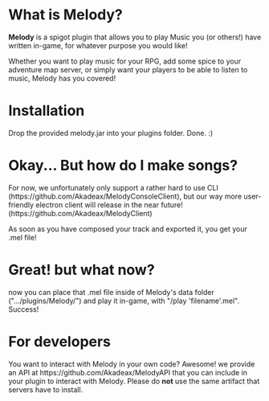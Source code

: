 # What is Melody?
<p><b>Melody</b> is a spigot plugin that allows you to play Music you (or others!) have written in-game, for whatever purpose you would like!</p>
<p>Whether you want to play music for your RPG, add some spice to your adventure map server, or simply want your players to be able to listen to music, Melody has you covered!</p>

# Installation
<p>Drop the provided melody.jar into your plugins folder. Done. :)</p>

# Okay... But how do I make songs?
<p>For now, we unfortunately only support a rather hard to use CLI (https://github.com/Akadeax/MelodyConsoleClient), but our way more user-friendly electron client will release in the near future! (https://github.com/Akadeax/MelodyClient)</p>
<p>As soon as you have composed your track and exported it, you get your .mel file!</p>

# Great! but what now?
<p>now you can place that .mel file inside of Melody's data folder (".../plugins/Melody/") and play it in-game, with "/play 'filename'.mel". Success!</p>

# For developers
<p>You want to interact with Melody in your own code? Awesome! we provide an API at https://github.com/Akadeax/MelodyAPI that you can include in your plugin to interact with Melody.
Please do <b>not</b> use the same artifact that servers have to install.</p>

